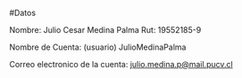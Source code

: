 #Datos

Nombre: Julio Cesar Medina Palma
Rut: 19552185-9

Nombre de Cuenta: (usuario) JulioMedinaPalma

Correo electronico de la cuenta: julio.medina.p@mail.pucv.cl